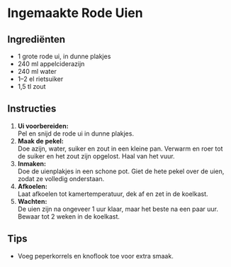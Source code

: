 # Ingemaakte Rode Uien

## Ingrediënten

- 1 grote rode ui, in dunne plakjes
- 240 ml appelciderazijn
- 240 ml water
- 1–2 el rietsuiker
- 1,5 tl zout

## Instructies

1. **Ui voorbereiden:**  
   Pel en snijd de rode ui in dunne plakjes.
2. **Maak de pekel:**  
   Doe azijn, water, suiker en zout in een kleine pan. Verwarm en roer tot de suiker en het zout zijn opgelost. Haal van het vuur.
3. **Inmaken:**  
   Doe de uienplakjes in een schone pot. Giet de hete pekel over de uien, zodat ze volledig onderstaan.
4. **Afkoelen:**  
   Laat afkoelen tot kamertemperatuur, dek af en zet in de koelkast.
5. **Wachten:**  
   De uien zijn na ongeveer 1 uur klaar, maar het beste na een paar uur. Bewaar tot 2 weken in de koelkast.

## Tips

- Voeg peperkorrels en knoflook toe voor extra smaak.
